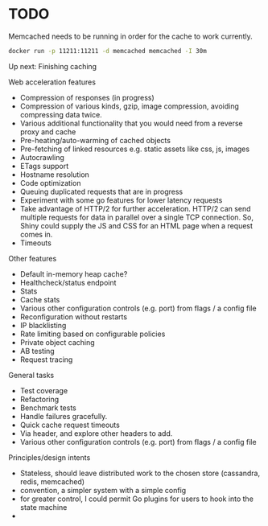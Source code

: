 # TODO

Memcached needs to be running in order for the cache to work currently.

```bash
docker run -p 11211:11211 -d memcached memcached -I 30m
```

Up next: Finishing caching

Web acceleration features

- Compression of responses (in progress)
- Compression of various kinds, gzip, image compression, avoiding compressing
  data twice.
- Various additional functionality that you would need from a reverse proxy
  and cache
- Pre-heating/auto-warming of cached objects
- Pre-fetching of linked resources e.g. static assets like css, js, images
- Autocrawling
- ETags support
- Hostname resolution
- Code optimization
- Queuing duplicated requests that are in progress
- Experiment with some go features for lower latency requests
- Take advantage of HTTP/2 for further acceleration. HTTP/2 can send
  multiple requests for data in parallel over a single TCP connection.
  So, Shiny could supply the JS and CSS for an HTML page when a request comes in.
- Timeouts

Other features

- Default in-memory heap cache?
- Healthcheck/status endpoint
- Stats
- Cache stats
- Various other configuration controls (e.g. port) from flags / a config file
- Reconfiguration without restarts
- IP blacklisting
- Rate limiting based on configurable policies
- Private object caching
- AB testing
- Request tracing

General tasks

- Test coverage
- Refactoring
- Benchmark tests
- Handle failures gracefully.
- Quick cache request timeouts
- Via header, and explore other headers to add.
- Various other configuration controls (e.g. port) from flags / a config file

Principles/design intents

- Stateless, should leave distributed work to the chosen store (cassandra, redis, memcached)
- convention, a simpler system with a simple config
- for greater control, I could permit Go plugins for users to hook into the state machine
-
